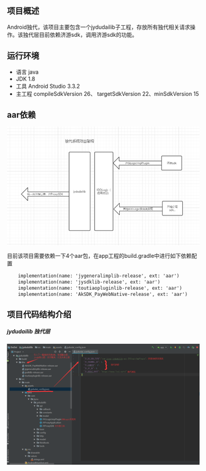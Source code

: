 ## 项目概述
Android独代，该项目主要包含一个jydudailib子工程，存放所有独代相关请求操作。该独代层目前依赖济游sdk，调用济游sdk的功能。
## 运行环境
* 语言 java
* JDK 1.8
* 工具 Android Studio 3.3.2
* 主工程 compileSdkVersion 26、 targetSdkVersion 22、minSdkVersion 15

## aar依赖

![image](./images/dudai_pro.png)

目前该项目需要依赖一下4个aar包，在app工程的build.gradle中进行如下依赖配置
```
    implementation(name: 'jygeneralimplib-release', ext: 'aar')
    implementation(name: 'jysdklib-release', ext: 'aar')
    implementation(name: 'toutiaopluginlib-release', ext: 'aar')
    implementation(name: 'AkSDK_PayWebNative-release', ext: 'aar')
```

## 项目代码结构介绍

##### jydudailib 独代层
![image](./images/dudai_code_pro.png)

